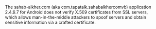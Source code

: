 The sahab-alkher.com (aka com.tapatalk.sahabalkhercomvb) application 2.4.9.7 for Android does not verify X.509 certificates from SSL servers, which allows man-in-the-middle attackers to spoof servers and obtain sensitive information via a crafted certificate.